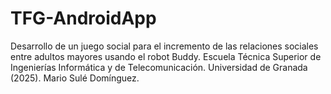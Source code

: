 
# TFG-AndroidApp
Desarrollo de un juego social para el incremento de las relaciones sociales entre adultos mayores usando el robot Buddy.  Escuela Técnica Superior de Ingenierías Informática y de Telecomunicación. Universidad de Granada (2025).
Mario Sulé Domínguez.

